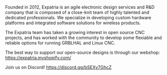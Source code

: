Founded in 2012, Expatria is an agile electronic design services and R&D company that is composed of a close-knit team of highly talented and dedicated professionals. We specialize in developing custom hardware platforms and integrated software solutions for wireless products.

The Expatria team has taken a growing interest in open source CNC projects, and has worked with the community to develop some flexiable and reliable options for running GRBLHAL and Linux CNC.

The best way to support our open-source designs is through our webshop:  https://expatria.myshopify.com/

Join us on Discord! https://discord.gg/bSEXy7GhcZ
